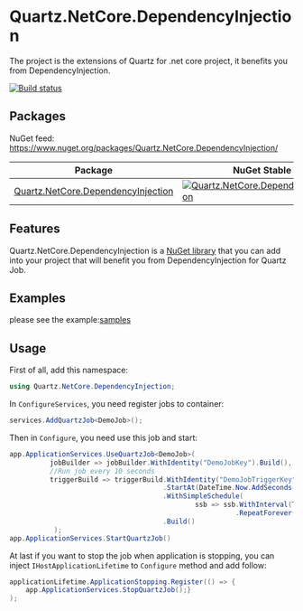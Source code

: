 # Quartz.NetCore.DependencyInjection
The project is the extensions of Quartz for .net core project, it benefits you from DependencyInjection.

[![Build status](https://zhurongbo.visualstudio.com/Common.Core/_apis/build/status/Quartz.NetCore.DependencyInjection)](https://zhurongbo.visualstudio.com/Common.Core/_build/latest?definitionId=28)

Packages
--------

NuGet feed: https://www.nuget.org/packages/Quartz.NetCore.DependencyInjection/

| Package | NuGet Stable | NuGet Pre-release | Downloads |
| ------- | ------------ | ----------------- | --------- |
| [Quartz.NetCore.DependencyInjection](https://www.nuget.org/packages/Quartz.NetCore.DependencyInjection/) | [![Quartz.NetCore.DependencyInjection](https://img.shields.io/nuget/v/Quartz.NetCore.DependencyInjection.svg)](https://www.nuget.org/packages/Quartz.NetCore.DependencyInjection/) | [![Quartz.NetCore.DependencyInjection](https://img.shields.io/nuget/vpre/Quartz.NetCore.DependencyInjection.svg)](https://www.nuget.org/packages/Quartz.NetCore.DependencyInjection/) | [![Quartz.NetCore.DependencyInjection](https://img.shields.io/nuget/dt/Quartz.NetCore.DependencyInjection.svg)](https://www.nuget.org/packages/Quartz.NetCore.DependencyInjection/) |

Features
--------
Quartz.NetCore.DependencyInjection is a [NuGet library](https://www.nuget.org/packages/Quartz.NetCore.DependencyInjection) that you can add into your project that will benefit you from DependencyInjection for Quartz Job.

Examples
--------
please see the example:[samples](https://github.com/zhurongbo111/Quartz.NetCore.DependencyInjection/tree/master/samples/)

Usage
--------
First of all, add this namespace:
```csharp
using Quartz.NetCore.DependencyInjection;
```

In `ConfigureServices`, you need register jobs to container:
```csharp
services.AddQuartzJob<DemoJob>();
```
Then in `Configure`, you need use this job and start:
```csharp
app.ApplicationServices.UseQuartzJob<DemoJob>(
          jobBuilder => jobBuilder.WithIdentity("DemoJobKey").Build(),
          //Run job every 10 seconds
          triggerBuild => triggerBuild.WithIdentity("DemoJobTriggerKey")
                                      .StartAt(DateTime.Now.AddSeconds(10))
                                      .WithSimpleSchedule(
                                              ssb => ssb.WithInterval(TimeSpan.FromSeconds(10))
                                                        .RepeatForever())
                                      .Build()
           );
app.ApplicationServices.StartQuartzJob()
```

At last if you want to stop the job when application is stopping, you can inject `IHostApplicationLifetime` to `Configure` method and  add follow:
```csharp
applicationLifetime.ApplicationStopping.Register(() => {
    app.ApplicationServices.StopQuartzJob();}
);
```
